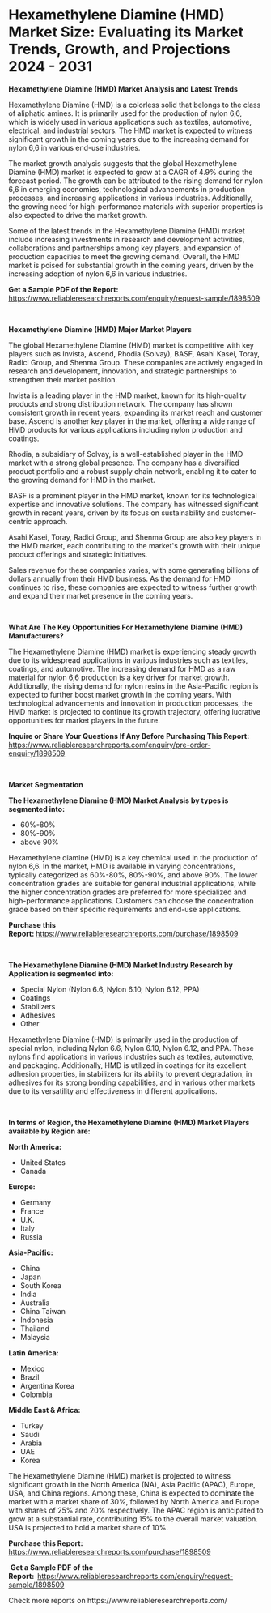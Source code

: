 <p><h1>Hexamethylene Diamine (HMD) Market Size: Evaluating its Market Trends, Growth, and Projections 2024 - 2031</h1></p><p><strong>Hexamethylene Diamine (HMD) Market Analysis and Latest Trends</strong></p>
<p><p>Hexamethylene Diamine (HMD) is a colorless solid that belongs to the class of aliphatic amines. It is primarily used for the production of nylon 6,6, which is widely used in various applications such as textiles, automotive, electrical, and industrial sectors. The HMD market is expected to witness significant growth in the coming years due to the increasing demand for nylon 6,6 in various end-use industries. </p><p>The market growth analysis suggests that the global Hexamethylene Diamine (HMD) market is expected to grow at a CAGR of 4.9% during the forecast period. The growth can be attributed to the rising demand for nylon 6,6 in emerging economies, technological advancements in production processes, and increasing applications in various industries. Additionally, the growing need for high-performance materials with superior properties is also expected to drive the market growth.</p><p>Some of the latest trends in the Hexamethylene Diamine (HMD) market include increasing investments in research and development activities, collaborations and partnerships among key players, and expansion of production capacities to meet the growing demand. Overall, the HMD market is poised for substantial growth in the coming years, driven by the increasing adoption of nylon 6,6 in various industries.</p></p>
<p><strong>Get a Sample PDF of the Report:&nbsp;</strong> <a href="https://www.reliableresearchreports.com/enquiry/request-sample/1898509">https://www.reliableresearchreports.com/enquiry/request-sample/1898509</a></p>
<p>&nbsp;</p>
<p><strong>Hexamethylene Diamine (HMD) Major Market Players</strong></p>
<p><p>The global Hexamethylene Diamine (HMD) market is competitive with key players such as Invista, Ascend, Rhodia (Solvay), BASF, Asahi Kasei, Toray, Radici Group, and Shenma Group. These companies are actively engaged in research and development, innovation, and strategic partnerships to strengthen their market position.</p><p>Invista is a leading player in the HMD market, known for its high-quality products and strong distribution network. The company has shown consistent growth in recent years, expanding its market reach and customer base. Ascend is another key player in the market, offering a wide range of HMD products for various applications including nylon production and coatings.</p><p>Rhodia, a subsidiary of Solvay, is a well-established player in the HMD market with a strong global presence. The company has a diversified product portfolio and a robust supply chain network, enabling it to cater to the growing demand for HMD in the market.</p><p>BASF is a prominent player in the HMD market, known for its technological expertise and innovative solutions. The company has witnessed significant growth in recent years, driven by its focus on sustainability and customer-centric approach.</p><p>Asahi Kasei, Toray, Radici Group, and Shenma Group are also key players in the HMD market, each contributing to the market's growth with their unique product offerings and strategic initiatives.</p><p>Sales revenue for these companies varies, with some generating billions of dollars annually from their HMD business. As the demand for HMD continues to rise, these companies are expected to witness further growth and expand their market presence in the coming years.</p></p>
<p>&nbsp;</p>
<p><strong>What Are The Key Opportunities For Hexamethylene Diamine (HMD) Manufacturers?</strong></p>
<p><p>The Hexamethylene Diamine (HMD) market is experiencing steady growth due to its widespread applications in various industries such as textiles, coatings, and automotive. The increasing demand for HMD as a raw material for nylon 6,6 production is a key driver for market growth. Additionally, the rising demand for nylon resins in the Asia-Pacific region is expected to further boost market growth in the coming years. With technological advancements and innovation in production processes, the HMD market is projected to continue its growth trajectory, offering lucrative opportunities for market players in the future.</p></p>
<p><strong>Inquire or Share Your Questions If Any Before Purchasing This Report:</strong> <a href="https://www.reliableresearchreports.com/enquiry/pre-order-enquiry/1898509">https://www.reliableresearchreports.com/enquiry/pre-order-enquiry/1898509</a></p>
<p>&nbsp;</p>
<p><strong>Market Segmentation</strong></p>
<p><strong>The Hexamethylene Diamine (HMD) Market Analysis by types is segmented into:</strong></p>
<p><ul><li>60%-80%</li><li>80%-90%</li><li>above 90%</li></ul></p>
<p><p>Hexamethylene diamine (HMD) is a key chemical used in the production of nylon 6,6. In the market, HMD is available in varying concentrations, typically categorized as 60%-80%, 80%-90%, and above 90%. The lower concentration grades are suitable for general industrial applications, while the higher concentration grades are preferred for more specialized and high-performance applications. Customers can choose the concentration grade based on their specific requirements and end-use applications.</p></p>
<p><strong>Purchase this Report:&nbsp;</strong><a href="https://www.reliableresearchreports.com/purchase/1898509">https://www.reliableresearchreports.com/purchase/1898509</a></p>
<p>&nbsp;</p>
<p><strong>The Hexamethylene Diamine (HMD) Market Industry Research by Application is segmented into:</strong></p>
<p><ul><li>Special Nylon (Nylon 6.6, Nylon 6.10, Nylon 6.12, PPA)</li><li>Coatings</li><li>Stabilizers</li><li>Adhesives</li><li>Other</li></ul></p>
<p><p>Hexamethylene Diamine (HMD) is primarily used in the production of special nylon, including Nylon 6.6, Nylon 6.10, Nylon 6.12, and PPA. These nylons find applications in various industries such as textiles, automotive, and packaging. Additionally, HMD is utilized in coatings for its excellent adhesion properties, in stabilizers for its ability to prevent degradation, in adhesives for its strong bonding capabilities, and in various other markets due to its versatility and effectiveness in different applications.</p></p>
<p>&nbsp;</p>
<p><strong>In terms of Region, the Hexamethylene Diamine (HMD) Market Players available by Region are:</strong></p>
<p>
    <p> <strong> North America: </strong>
        <ul>
            <li>United States</li>
            <li>Canada</li>
        </ul>
        </p> 
    <p> <strong> Europe: </strong>
        <ul>
            <li>Germany</li>
            <li>France</li>
            <li>U.K.</li>
            <li>Italy</li>
            <li>Russia</li>
        </ul>
        </p> 
    <p> <strong> Asia-Pacific: </strong>
        <ul>
            <li>China</li>
            <li>Japan</li>
            <li>South Korea</li>
            <li>India</li>
            <li>Australia</li>
            <li>China Taiwan</li>
            <li>Indonesia</li>
            <li>Thailand</li>
            <li>Malaysia</li>
        </ul>
        </p> 
    <p> <strong> Latin America: </strong>
        <ul>
            <li>Mexico</li>
            <li>Brazil</li>
            <li>Argentina Korea</li>
            <li>Colombia</li>
        </ul>
        </p> 
    <p> <strong> Middle East & Africa: </strong>
        <ul>
            <li>Turkey</li>
            <li>Saudi</li>
            <li>Arabia</li>
            <li>UAE</li>
            <li>Korea</li>
        </ul>
    </p>
    </p>
<p><p>The Hexamethylene Diamine (HMD) market is projected to witness significant growth in the North America (NA), Asia Pacific (APAC), Europe, USA, and China regions. Among these, China is expected to dominate the market with a market share of 30%, followed by North America and Europe with shares of 25% and 20% respectively. The APAC region is anticipated to grow at a substantial rate, contributing 15% to the overall market valuation. USA is projected to hold a market share of 10%.</p></p>
<p><strong>Purchase this Report: </strong><a href="https://www.reliableresearchreports.com/purchase/1898509">https://www.reliableresearchreports.com/purchase/1898509</a></p>
<p>&nbsp;<strong>Get a Sample PDF of the Report:&nbsp;&nbsp;</strong><a href="https://www.reliableresearchreports.com/enquiry/request-sample/1898509">https://www.reliableresearchreports.com/enquiry/request-sample/1898509</a></p>
<p><strong></strong></p>
<p>Check more reports on https://www.reliableresearchreports.com/</p>